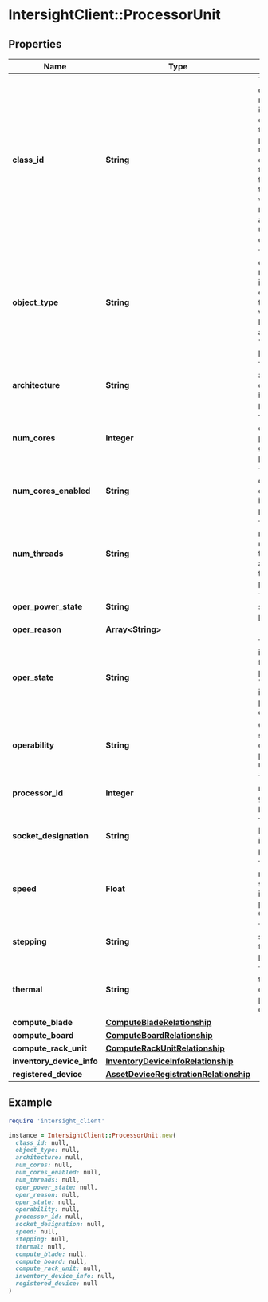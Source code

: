 # IntersightClient::ProcessorUnit

## Properties

| Name | Type | Description | Notes |
| ---- | ---- | ----------- | ----- |
| **class_id** | **String** | The fully-qualified name of the instantiated, concrete type. This property is used as a discriminator to identify the type of the payload when marshaling and unmarshaling data. | [default to &#39;processor.Unit&#39;] |
| **object_type** | **String** | The fully-qualified name of the instantiated, concrete type. The value should be the same as the &#39;ClassId&#39; property. | [default to &#39;processor.Unit&#39;] |
| **architecture** | **String** | The architecture of the installed processor. | [optional][readonly] |
| **num_cores** | **Integer** | The number of cores present in a given processor. | [optional][readonly] |
| **num_cores_enabled** | **String** | The number of enabled cores in the installed processor. | [optional][readonly] |
| **num_threads** | **String** | The maximum number of threads available in the installed processor. | [optional][readonly] |
| **oper_power_state** | **String** | The power state of the processor. | [optional][readonly] |
| **oper_reason** | **Array&lt;String&gt;** |  | [optional] |
| **oper_state** | **String** | The health indicator of the processor, &#39;OK&#39; indicates the processor is operatinal. | [optional][readonly] |
| **operability** | **String** | Operability state of the central processing unit. | [optional][readonly] |
| **processor_id** | **Integer** | The ID number of a given processor. | [optional][readonly] |
| **socket_designation** | **String** | The socket ID of the installed processor. | [optional][readonly] |
| **speed** | **Float** | The maximum speed of the installed processor in GHz. | [optional][readonly] |
| **stepping** | **String** | The CPU stepping of the installed processor. | [optional][readonly] |
| **thermal** | **String** | The temperature of the processor in centigrade. | [optional][readonly] |
| **compute_blade** | [**ComputeBladeRelationship**](ComputeBladeRelationship.md) |  | [optional] |
| **compute_board** | [**ComputeBoardRelationship**](ComputeBoardRelationship.md) |  | [optional] |
| **compute_rack_unit** | [**ComputeRackUnitRelationship**](ComputeRackUnitRelationship.md) |  | [optional] |
| **inventory_device_info** | [**InventoryDeviceInfoRelationship**](InventoryDeviceInfoRelationship.md) |  | [optional] |
| **registered_device** | [**AssetDeviceRegistrationRelationship**](AssetDeviceRegistrationRelationship.md) |  | [optional] |

## Example

```ruby
require 'intersight_client'

instance = IntersightClient::ProcessorUnit.new(
  class_id: null,
  object_type: null,
  architecture: null,
  num_cores: null,
  num_cores_enabled: null,
  num_threads: null,
  oper_power_state: null,
  oper_reason: null,
  oper_state: null,
  operability: null,
  processor_id: null,
  socket_designation: null,
  speed: null,
  stepping: null,
  thermal: null,
  compute_blade: null,
  compute_board: null,
  compute_rack_unit: null,
  inventory_device_info: null,
  registered_device: null
)
```

